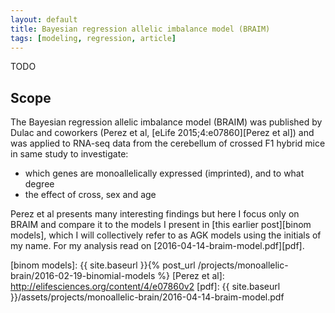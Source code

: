 ```yaml
---
layout: default
title: Bayesian regression allelic imbalance model (BRAIM)
tags: [modeling, regression, article]
---
```


TODO

## Scope

The Bayesian regression allelic imbalance model (BRAIM) was published by Dulac and coworkers (Perez et al, [eLife 2015;4:e07860][Perez et al]) and was applied to RNA-seq data from the cerebellum of crossed F1 hybrid mice in same study to investigate:

* which genes are monoallelically expressed (imprinted), and to what degree
* the effect of cross, sex and age

Perez et al presents many interesting findings but here I focus only on BRAIM and compare it to the models I present in [this earlier post][binom models], which I will collectively refer to as AGK models using the initials of my name.  For my analysis read on [2016-04-14-braim-model.pdf][pdf].

[binom models]: {{ site.baseurl }}{% post_url /projects/monoallelic-brain/2016-02-19-binomial-models %}
[Perez et al]: http://elifesciences.org/content/4/e07860v2
[pdf]: {{ site.baseurl }}/assets/projects/monoallelic-brain/2016-04-14-braim-model.pdf
<!-- MathJax scripts -->
<script type="text/javascript" src="https://cdn.mathjax.org/mathjax/latest/MathJax.js?config=TeX-AMS-MML_HTMLorMML"></script>
